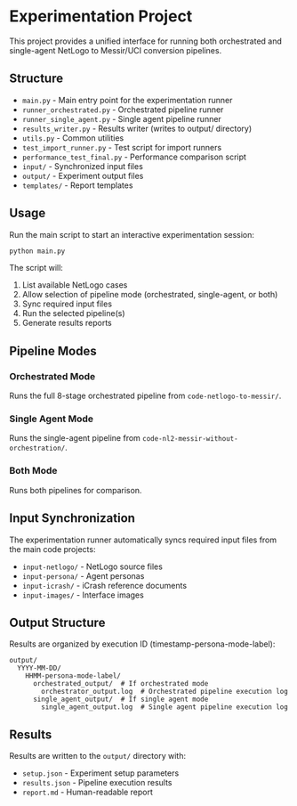 # Experimentation Project

This project provides a unified interface for running both orchestrated and single-agent NetLogo to Messir/UCI conversion pipelines.

## Structure

- `main.py` - Main entry point for the experimentation runner
- `runner_orchestrated.py` - Orchestrated pipeline runner
- `runner_single_agent.py` - Single agent pipeline runner
- `results_writer.py` - Results writer (writes to output/ directory)
- `utils.py` - Common utilities
- `test_import_runner.py` - Test script for import runners
- `performance_test_final.py` - Performance comparison script
- `input/` - Synchronized input files
- `output/` - Experiment output files
- `templates/` - Report templates

## Usage

Run the main script to start an interactive experimentation session:

```bash
python main.py
```

The script will:
1. List available NetLogo cases
2. Allow selection of pipeline mode (orchestrated, single-agent, or both)
3. Sync required input files
4. Run the selected pipeline(s)
5. Generate results reports

## Pipeline Modes

### Orchestrated Mode
Runs the full 8-stage orchestrated pipeline from `code-netlogo-to-messir/`.

### Single Agent Mode  
Runs the single-agent pipeline from `code-nl2-messir-without-orchestration/`.

### Both Mode
Runs both pipelines for comparison.

## Input Synchronization

The experimentation runner automatically syncs required input files from the main code projects:
- `input-netlogo/` - NetLogo source files
- `input-persona/` - Agent personas
- `input-icrash/` - iCrash reference documents
- `input-images/` - Interface images

## Output Structure

Results are organized by execution ID (timestamp-persona-mode-label):
```
output/
  YYYY-MM-DD/
    HHMM-persona-mode-label/
      orchestrated_output/  # If orchestrated mode
        orchestrator_output.log  # Orchestrated pipeline execution log
      single_agent_output/  # If single agent mode
        single_agent_output.log  # Single agent pipeline execution log
```

## Results

Results are written to the `output/` directory with:
- `setup.json` - Experiment setup parameters
- `results.json` - Pipeline execution results
- `report.md` - Human-readable report
